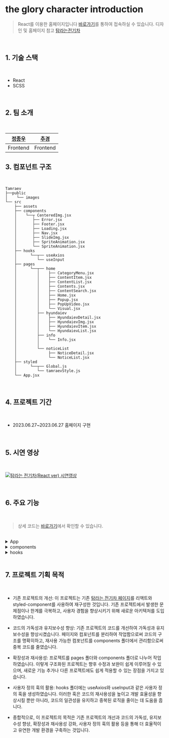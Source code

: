 # the glory character introduction

> React를 이용한 홈페이지입니다
> [바로가기](https://chugyeong.github.io/Tamraev/dist/)를 통하여 접속하실 수 있습니다.
> 디자인 및 홈페이지 참고 [탐라는전기차](https://www.tamraev.com/)

<br>

## 1. 기술 스택

<br>

-  React
-  SCSS

<br>

## 2. 팀 소개

<br>

| [정종우](https://github.com/honeypunch97) | [추경](https://github.com/ChuGyeong) |
| ----------------------------------------- | ------------------------------------ |
| Frontend                                  | Frontend                             |

## 3. 컴포넌트 구조

<br>

```
Tamraev
├──public
│    └── images
└── src
    ├── assets
    ├── components
    │    └──┬ CenteredImg.jsx
    │       ├── Error.jsx
    │       ├── Footer.jsx
    │       ├── Loading.jsx
    │       ├── Nav.jsx
    │       ├── SlideImg.jsx
    │       ├── SpriteAnimation.jsx
    │       └── SpriteAnimation.jsx
    ├── hooks
    │      └──┬── useAxios
    │         └── useInput
    ├── pages
    │      └──┬── home
    │         │    ├── CategoryMenu.jsx
    │         │    ├── ContentItem.jsx
    │         │    ├── ContentList.jsx
    │         │    ├── Contents.jsx
    │         │    ├── ContentSearch.jsx
    │         │    ├── Home.jsx
    │         │    ├── Popup.jsx
    │         │    ├── PopUpVideo.jsx
    │         │    └── Visual.jsx
    │         ├── hyundaiev
    │         │    ├── HyundaievDetail.jsx
    │         │    ├── HyundaievImg.jsx
    │         │    ├── HyundaievItem.jsx
    │         │    └── HyundaievList.jsx
    │         ├── info
    │         │    └── Info.jsx
    │         │
    │         └── noticeList
    │              ├── NoticeDetail.jsx
    │              └── NoticeList.jsx
    ├── styled
    │      └──┬── Global.js
    │         └── tamraevStyle.js
    └── App.jsx
```

<br>

## 4. 프로젝트 기간

<br>

-  2023.06.27~2023.06.27 홈페이지 구현

<br>

## 5. 시연 영상

<br>

[![탐라는 전기차(React ver) 시연영상](https://img.youtube.com/vi/2AA7mHFkg_g/0.jpg)](https://www.youtube.com/watch?v=2AA7mHFkg_g)

<br>

## 6. 주요 기능

<br>

> 상세 코드는 [바로가기](https://github.com/ChuGyeong/Tamraev)에서 확인할 수 있습니다.

<br>
<details>
<summary>App</summary>

<br>

```js
import React from 'react';
import GlobalStyle from './styled/Global';
import { HashRouter as Router, Routes, Route, Link } from 'react-router-dom';
import Info from './pages/info/Info';
import NoticeList from './pages/noticeList/NoticeList';
import NoticeDetail from './pages/noticeList/NoticeDetail';
import Home from './pages/home/Home';
import Nav from './components/Nav';
import Footer from './components/Footer';
import Error from './components/Error';
import HyundaievList from './pages/hyundaiev/HyundaievList';
import HyundaievDetail from './pages/hyundaiev/hyundaievDetail';
import HyundaievImg from './pages/hyundaiev/HyundaievImg';

const App = () => {
   return (
      <>
         <GlobalStyle />
         <Router>
            <Routes>
               <Route path="/" element={<Home />} />
               <Route path="info" element={<Info />} />
               <Route path="noticeList" element={<NoticeList />} />
               <Route path="noticeDetail">
                  <Route index element={<Error />} />
                  <Route path=":noticeID" element={<NoticeDetail />} />
               </Route>
               <Route path="hyundaievList" element={<HyundaievList />} />
               <Route path="hyundaievDetail">
                  <Route index element={<Error />} />
                  <Route path=":hyundaievID" element={<HyundaievDetail />} />
               </Route>
               <Route path="hyundaievImg">
                  <Route index element={<Error />} />
                  <Route path=":hyundaievImgID" element={<HyundaievImg />} />
               </Route>
               <Route path="*" element={<Error />} />
            </Routes>
            <Footer />
         </Router>
      </>
   );
};

export default App;
```

위의 코드는 React를 사용하여 구현된 애플리케이션의 라우팅 및 컴포넌트 구조를 정의한 App 컴포넌트입니다.  
애플리케이션은 React Router를 사용하여 페이지 간의 라우팅을 처리합니다. 각 경로에 해당하는 컴포넌트가 렌더링되며, 이를 통해 사용자가 해당 페이지를 볼 수 있습니다.  
이 애플리케이션은 각 경로에 따라 해당 컴포넌트를 렌더링하여 다양한 페이지를 제공하며, `<Nav>`와 `<Footer>`를 통해 일관된 내비게이션과 푸터를 유지합니다.

<br>

</details>
<details>
<summary>components</summary>
​
<details>
<summary>Nav</summary>

<br>

```js
const Nav = memo(({ isMain } = false) => {
   const [isNavActive, setIsNavActive] = useState(false);
   const toggleNav = () => {
      setIsNavActive(!isNavActive);
   };
   return (
      <NavContainer line_color={isMain ? '#fff' : '#002c5f'} nav_bottom_margin={isMain ? '-120px' : '0px'}>
         <div className={`bg ${isNavActive ? 'on' : ''}`}></div>
         <i onClick={toggleNav}>
            <div className={`hamburger ${isNavActive ? 'is-active' : ''}`} id="hamburger-2">
               <span className="line"></span>
               <span className="line"></span>
               <span className="line"></span>
            </div>
         </i>
         <nav className="gnb">
            <h1>
               <Link to={'/'}>
                  <img src={isMain ? './images/common/logo.png' : './images/common/logo_b.png'} alt="" />
               </Link>
            </h1>
         </nav>
         <nav className={`scrollNav ${isNavActive ? 'on' : ''}`}>
            <div className="swiper-box">
               <Swiper
                  className="nav-swiper"
                  slidesPerView="1"
                  autoplay={{ delay: 4000, disableOnInteraction: false }}
                  modules={[Autoplay]}
                  noSwipingClass="swiper-no-swiping"
                  speed={10}
                  loop={true}>
                  <SwiperSlide className="swiper-no-swiping">
                     <img src="./images/common/gnb_slider_1.jpg" alt="gnb_slider_1" />
                  </SwiperSlide>
                  <SwiperSlide className="swiper-no-swiping">
                     <img src="./images/common/gnb_slider_2.jpg" alt="gnb_slider_2" />
                  </SwiperSlide>
                  <SwiperSlide className="swiper-no-swiping">
                     <img src="./images/common/gnb_slider_3.jpg" alt="gnb_slider_3" />
                  </SwiperSlide>
                  <SwiperSlide className="swiper-no-swiping">
                     <img src="./images/common/gnb_slider_4.jpg" alt="gnb_slider_4" />
                  </SwiperSlide>
                  <SwiperSlide className="swiper-no-swiping">
                     <img src="./images/common/gnb_slider_5.jpg" alt="gnb_slider_5" />
                  </SwiperSlide>
                  <SwiperSlide className="swiper-no-swiping">
                     <img src="./images/common/gnb_slider_6.jpg" alt="gnb_slider_6" />
                  </SwiperSlide>
               </Swiper>
            </div>
            <div className="list-box">
               <ul>
                  <li>
                     <Link to={'/'}>HOME</Link>
                  </li>
                  <li>
                     <Link to={'/info'}>탐라는 전기차</Link>
                  </li>
                  <li>
                     <Link to={'/hyundaievList'}>전기차 소개</Link>
                  </li>
                  <li>
                     <Link to={'/noticeList'}>JEJU 전기차 관련 소식</Link>
                  </li>
               </ul>
            </div>
         </nav>
      </NavContainer>
   );
});
```

해당 코드는 화면 상단에 메뉴를 표시하고, 햄버거 아이콘을 클릭하면 내비게이션 메뉴가 활성화되고 이미지 슬라이더가 자동으로 전환됩니다. 메뉴 항목을 클릭하면 해당 페이지로 이동하게 됩니다.  
React와 React Router를 사용하여 구현되었으며, 사용자가 웹 애플리케이션에서 내비게이션을 조작하고 다양한 기능을 활용할 수 있도록 합니다.

</details>
<details>
<summary>SpriteAnimation</summary>

<br>

```js
import React, { useState, useRef, memo } from 'react';

const SpriteAnimation = memo(({ url, imgW, spriteW, animationSpeed }) => {
   const [likePosition, setLikePosition] = useState(0);
   const spriteWidth = spriteW;
   const spriteHeight = 76;
   const spriteCount = Math.floor(imgW / spriteWidth);
   const animationRef = useRef(null);

   const startAnimation = () => {
      if (!animationRef.current) {
         setLikePosition(0);
         animate();
      }
   };

   const animate = () => {
      let currentPosition = likePosition;
      let previousTime = performance.now();

      const frame = currentTime => {
         const deltaTime = currentTime - previousTime;

         if (deltaTime >= animationSpeed) {
            currentPosition -= spriteWidth;
            previousTime = currentTime;
         }

         if (currentPosition <= -(spriteCount * spriteWidth)) {
            currentPosition = 0;
            setLikePosition(currentPosition);
            cancelAnimationFrame(animationRef.current);
            animationRef.current = null;
         } else {
            setLikePosition(currentPosition);
            animationRef.current = requestAnimationFrame(frame);
         }
      };

      animationRef.current = requestAnimationFrame(frame);
   };

   return (
      <div
         style={{
            width: spriteWidth,
            height: spriteHeight,
            background: `url(${url}) ${likePosition}px 0`,
         }}
         onClick={startAnimation}
      />
   );
});

export default SpriteAnimation;
```

해당 컴포넌트는 팝업창 like-button에 사용되었으며, 주어진 이미지 스프라이트 시트에서 애니메이션을 생성하고 제어할 수 있습니다.  
사용자가 컴포넌트를 클릭하면 애니메이션이 시작되고, 지정된 속도로 이미지의 위치가 변경됩니다. 애니메이션이 끝나면 다시 처음으로 돌아갑니다.

</details>
<details>
<summary>SlideImg</summary>

<br>

```js
import React, { memo, useRef, useState } from 'react';
import { Swiper, SwiperSlide } from 'swiper/react';
import 'swiper/css';
import 'swiper/css/navigation';
import 'swiper/css/pagination';
import { Navigation, Pagination, Mousewheel, Keyboard } from 'swiper';
import './styles.scss';

const SlideImg = memo(({ slideimgUrl }) => {
   return (
      <div className="slideBox">
         <Swiper
            className="outBtnSwiper"
            cssMode={true}
            navigation={true}
            pagination={true}
            mousewheel={true}
            keyboard={true}
            modules={[Navigation, Pagination, Mousewheel, Keyboard]}>
            {slideimgUrl.map((item, idx) => (
               <SwiperSlide key={idx}>
                  <img src={item} alt="" />
               </SwiperSlide>
            ))}
         </Swiper>
      </div>
   );
});
```

이미지 슬라이드 컴포넌트입니다. 이 컴포넌트는 Swiper 라이브러리를 사용하여 이미지 슬라이드 기능을 제공합니다.  
컴포넌트에 전달되는 slideimgUrl 배열에는 슬라이드에 표시할 이미지 URL이 포함됩니다.  
슬라이드 컴포넌트는 마우스 휠, 키보드 등 다양한 방법으로 슬라이드를 탐색할 수 있도록 설정되어 있습니다. 슬라이드 내비게이션 및 페이지네이션 요소도 함께 제공되어 사용자가 슬라이드를 쉽게 제어할 수 있습니다.

</details>

<br>

</details>
<details>
<summary>hooks</summary>

<br>

<details>
<summary>useAxios</summary>

<br>

```js
import { useEffect, useState } from 'react';
import axios from 'axios';

export const useAxios = (url = []) => {
   const [data, setData] = useState([]);
   const [loading, setLoading] = useState(false);
   const [error, setError] = useState(null);

   useEffect(() => {
      axios
         .get(url)
         .then(res => {
            setData(res.data);
            setLoading(true);
            setError(null);
         })
         .catch(error => {
            setData([]);
            setLoading(false);
            setError('주소를 찾을 수 없습니다');
         });
   }, [url]);

   return { data, loading, error };
};
```

위의 코드는 React 컴포넌트에서 API 요청을 처리하기 위한 useAxios 커스텀 훅입니다. 이 훅은 지정된 URL로부터 데이터를 가져오고, 로딩 상태와 오류를 관리하는 데 사용됩니다.

해당 훅은 다음과 같은 기능을 제공합니다:

url: API 요청을 보낼 URL을 전달 받습니다. 기본값은 빈 배열([])입니다.
data: API 요청으로부터 받은 데이터를 저장하는 상태 변수입니다.
loading: API 요청이 진행 중인지를 나타내는 상태 변수입니다.
error: API 요청 중 발생한 오류 메시지를 저장하는 상태 변수입니다.
useEffect 훅을 사용하여 컴포넌트가 마운트되거나 url이 변경될 때 API 요청을 수행합니다. axios를 사용하여 GET 요청을 보내고, 성공적으로 데이터를 받은 경우 setData를 통해 상태를 업데이트합니다. 로딩 상태를 true로 설정하고, 오류 상태를 null로 설정합니다.

API 요청이 실패한 경우 catch 블록에서 오류 상태를 업데이트합니다. 데이터를 빈 배열([])로 설정하고, 로딩 상태를 false로 설정합니다. 오류 메시지는 '주소를 찾을 수 없습니다'로 설정됩니다.

마지막으로, data, loading, error를 반환하여 컴포넌트에서 이 값을 활용할 수 있도록 합니다. 이를 통해 API 요청 결과를 화면에 표시하거나 로딩 상태를 기반으로 스피너를 표시하는 등의 작업을 수행할 수 있습니다.

</details>
<details>
<summary>useInput</summary>

<br>

```js

```

</details>
</details>
<br>

## 7. 프로젝트 기획 목적

<br>

-  기존 프로젝트의 개선: 이 프로젝트는 기존 [탐라는 전기차 페이지](https://www.tamraev.com/)를 리액트와 styled-component를 사용하여 재구성한 것입니다. 기존 프로젝트에서 발생한 문제점이나 한계를 극복하고, 사용자 경험을 향상시키기 위해 새로운 아키텍처를 도입하였습니다.

-  코드의 가독성과 유지보수성 향상: 기존 프로젝트의 코드를 개선하여 가독성과 유지보수성을 향상시켰습니다. 페이지와 컴포넌트를 분리하여 작업함으로써 코드의 구조를 명확히하고, 재사용 가능한 컴포넌트를 components 폴더에서 관리함으로써 중복 코드를 줄였습니다.

-  확장성과 재사용성: 프로젝트를 pages 폴더와 components 폴더로 나누어 작업하였습니다. 이렇게 구조화된 프로젝트는 향후 수정과 보완이 쉽게 이루어질 수 있으며, 새로운 기능 추가나 다른 프로젝트에도 쉽게 적용할 수 있는 장점을 가지고 있습니다.

-  사용자 정의 훅의 활용: hooks 폴더에는 useAxios와 useInput과 같은 사용자 정의 훅을 생성하였습니다. 이러한 훅은 코드의 재사용성을 높이고 개발 효율성을 향상시킬 뿐만 아니라, 코드의 일관성을 유지하고 중복된 로직을 줄이는 데 도움을 줍니다.

-  종합적으로, 이 프로젝트의 목적은 기존 프로젝트의 개선과 코드의 가독성, 유지보수성 향상, 확장성과 재사용성 강화, 사용자 정의 훅의 활용 등을 통해 더 효율적이고 유연한 개발 환경을 구축하는 것입니다.
